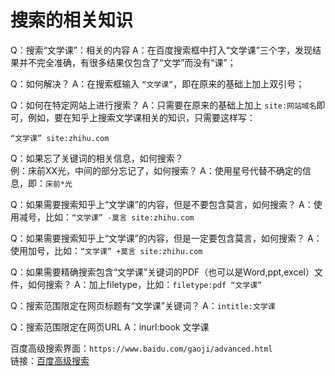 # 搜索的相关知识 

Q：搜索“文学课”：相关的内容
A：在百度搜索框中打入“文学课”三个字，发现结果并不完全准确，有很多结果仅包含了“文学”而没有“课”；  


Q：如何解决？
A：在搜索框输入  `“文学课”`，即在原来的基础上加上双引号；  



Q：如何在特定网站上进行搜索？
A：只需要在原来的基础上加上 `site:网站域名`即可，例如，要在知乎上搜索文学课相关的知识，只需要这样写：  

`“文学课” site:zhihu.com`  



Q：如果忘了关键词的相关信息，如何搜索？  
    例：床前XX光，中间的部分忘记了，如何搜索？
A：使用星号代替不确定的信息，即：` 床前*光 `  


Q：如果需要搜索知乎上“文学课”的内容，但是不要包含莫言，如何搜索？
A：使用减号，比如：`“文学课” -莫言 site:zhihu.com`  


Q：如果需要搜索知乎上“文学课”的内容，但是一定要包含莫言，如何搜索？
A：使用加号，比如：`“文学课” +莫言 site:zhihu.com`  


Q：如果需要精确搜索包含“文学课”关键词的PDF（也可以是Word,ppt,excel）文件，如何搜索？
A：加上filetype，比如：`filetype:pdf “文学课”`  


Q：搜索范围限定在网页标题有“文学课”关键词？
A：`intitle:文学课`  


Q：搜索范围限定在网页URL
A：inurl:book 文学课

百度高级搜索界面：`https://www.baidu.com/gaoji/advanced.html`  
链接：[百度高级搜索](https://www.baidu.com/gaoji/advanced.html)  

